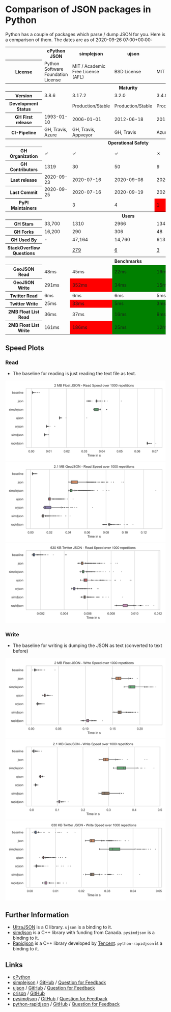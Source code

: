 # Comparison of JSON packages in Python

Python has a couple of packages which parse / dump JSON for you. Here is a
comparison of them. The dates are as of 2020-09-26 07:00+00:00:

<table>
    <tr>
        <th></th>
        <th>cPython JSON</th>
        <th>simplejson</th>
        <th>ujson</th>
        <th>orjson</th>
        <th>pysimdjson</th>
        <th>python-rapidjson</th>
    </tr>
    <tr>
        <th>License</th>
        <td>Python Software Foundation License</td>
        <td>MIT / Academic Free License (AFL)</td>
        <td>BSD License</td>
        <td>MIT / Apache</td>
        <td>MIT</td>
        <td>MIT</td>
    </tr>
    <tr>
        <th colspan="7">Maturity</th>
    </tr>
    <tr>
        <th>Version</th>
        <td>3.8.6</td>
        <td>3.17.2</td>
        <td>3.2.0</td>
        <td>3.4.0</td>
        <td>3.0.0</td>
        <td>0.9.1</td>
    </tr>
    <tr>
        <th>Development Status</th>
        <td></td>
        <td>Production/Stable</td>
        <td>Production/Stable</td>
        <td>Production/Stable</td>
        <td style="background-color: red;">Alpha</td>
        <td style="background-color: red;">Alpha</td>
    </tr>
    <tr>
        <th>GH First release</th>
        <td><span alt="v0.9.8">1993-01-10</span></td>
        <td><span alt="v1.1">2006-01-01</span></td>
        <td><span alt="v1.19">2012-06-18</span></td>
        <td><span alt="1.0.0">2018-11-23</span></td>
        <td><span alt="v1.2.0">2019-02-23</span></td>
        <td><span alt="v0.0.9">2017-03-02</span></td>
    </tr>
    <tr>
        <th>CI-Pipeline</th>
        <td>GH, Travis, Azure</td>
        <td>GH, Travis, Appveyor</td>
        <td>GH, Travis</td>
        <td>Azure</td>
        <td>GH, Travis</td>
        <td>Appveyor</td>
    </tr>
    <tr>
        <th colspan="7">Operational Safety</th>
    </tr>
    <tr>
        <th>GH Organization</th>
        <td>✓</td>
        <td>✓</td>
        <td>✓</td>
        <td>✗</td>
        <td>✗</td>
        <td>✓</td>
    </tr>
    <tr>
        <th>GH Contributors</th>
        <td>1319</td>
        <td>30</td>
        <td>50</td>
        <td>9</td>
        <td>7</td>
        <td>15</td>
    </tr>
    <tr>
        <th>Last release</th>
        <td>2020-09-23</td>
        <td>2020-07-16</td>
        <td>2020-09-08</td>
        <td>2020-09-25</td>
        <td>2020-08-21</td>
        <td>2019-11-13</td>
    </tr>
    <tr>
        <th>Last Commit</th>
        <td>2020-09-25</td>
        <td>2020-07-16</td>
        <td>2020-09-19</td>
        <td>2020-09-25</td>
        <td>2020-08-31</td>
        <td>2020-05-08</td>
    </tr>
    <tr>
        <th>PyPI Maintainers</th>
        <td></td>
        <td>3</td>
        <td>4</td>
        <td style="background-color: red;">1</td>
        <td style="background-color: red;">1</td>
        <td>2</td>
    </tr>
    <tr>
        <th colspan="7">Users</th>
    </tr>
    <tr>
        <th>GH Stars</th>
        <td>33,700</td>
        <td>1310</td>
        <td>2966</td>
        <td>1348</td>
        <td>374</td>
        <td>397</td>
    </tr>
    <tr>
        <th>GH Forks</th>
        <td>16,200</td>
        <td>290</td>
        <td>306</td>
        <td>48</td>
        <td>25</td>
        <td>31</td>
    </tr>
    <tr>
        <th>GH Used By</th>
        <td>-</td>
        <td>47,164</td>
        <td>14,760</td>
        <td>613</td>
        <td>11</td>
        <td>661</td>
    </tr>
    <tr>
        <th>StackOverflow Questions</th>
        <td></td>
        <td><a href="https://stackoverflow.com/questions/tagged/simplejson">279</a></td>
        <td><a href="https://stackoverflow.com/questions/tagged/ujson">6</a></td>
        <td><a href="https://stackoverflow.com/questions/tagged/orjson">3</a></td>
        <td>-</td>
        <td><a href="https://stackoverflow.com/questions/tagged/rapidjson">319</a></td>
    </tr>
    <tr>
        <th colspan="7">Benchmarks</th>
    </tr>
    <tr>
        <th>GeoJSON Read</th>
        <td>48ms</td>
        <td>45ms</td>
        <td style="background-color: green;">22ms</td>
        <td style="background-color: green;">19ms</td>
        <td style="background-color: green;">14ms</td>
        <td style="background-color: red;">83ms</td>
    </tr>
    <tr>
        <th>GeoJSON Write</th>
        <td>291ms</td>
        <td style="background-color: red;">352ms</td>
        <td style="background-color: green;">34ms</td>
        <td style="background-color: green;">15ms</td>
        <td>289ms</td>
        <td style="background-color: green;">108ms</td>
    </tr>
    <tr>
        <th>Twitter Read</th>
        <td>6ms</td>
        <td>6ms</td>
        <td>6ms</td>
        <td>5ms</td>
        <td>6ms</td>
        <td style="background-color: red;">9ms</td>
    </tr>
    <tr>
        <th>Twitter Write</th>
        <td>25ms</td>
        <td style="background-color: red;">33ms</td>
        <td style="background-color: green;">5ms</td>
        <td style="background-color: green;">3ms</td>
        <td>24ms</td>
        <td style="background-color: green;">6ms</td>
    </tr>
    <tr>
        <th>2MB Float List Read</th>
        <td>36ms</td>
        <td>37ms</td>
        <td style="background-color: green;">16ms</td>
        <td style="background-color: green;">9ms</td>
        <td style="background-color: green;">7ms</td>
        <td style="background-color: green;">66ms</td>
    </tr>
    <tr>
        <th>2MB Float List Write</th>
        <td>161ms</td>
        <td style="background-color: red;">186ms</td>
        <td style="background-color: green;">25ms</td>
        <td style="background-color: green;">12ms</td>
        <td style="background-color: red;">164ms</td>
        <td>104ms</td>
    </tr>
</table>

## Speed Plots

### Read
* The baseline for reading is just reading the text file as text.

![](read-float.png)
![](read-geojson.png)
![](read-twitter.png)

### Write
* The baseline for writing is dumping the JSON as text (converted to text before)

![](write-float.png)
![](write-geojson.png)
![](write-twitter.png)


## Further Information

* [UltraJSON](https://github.com/ultrajson/ultrajson) is a C library. `ujson` is a binding to it.
* [simdjson](https://github.com/simdjson/simdjson) is a C++ library with funding from Canada. `pysimdjson` is a binding to it.
* [Rapidjson](https://github.com/Tencent/rapidjson) is a C++ library developed by [Tencent](https://en.wikipedia.org/wiki/Tencent). `python-rapidjson` is a binding to it.


## Links

* [cPython](https://github.com/python/cpython/tags)
* [simplejson](https://pypi.org/project/simplejson/) / [GitHub](https://github.com/simplejson/simplejson) / [Question for Feedback](https://github.com/simplejson/simplejson/issues/267)
* [ujson](https://pypi.org/project/ujson/) / [GitHub](https://github.com/ultrajson/ultrajson) / [Question for Feedback](https://github.com/ultrajson/ultrajson/issues/428)
* [orjson](https://pypi.org/project/orjson/) / [GitHub](https://github.com/ijl/orjson)
* [pysimdjson](https://pypi.org/project/pysimdjson/) / [GitHub](https://github.com/TkTech/pysimdjson) / [Question for Feedback](https://github.com/TkTech/pysimdjson/issues/54)
* [python-rapidjson](https://pypi.org/project/python-rapidjson/) / [GitHub](https://github.com/python-rapidjson/python-rapidjson) / [Question for Feedback](https://github.com/python-rapidjson/python-rapidjson/issues/140)
